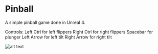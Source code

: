 # Pinball
 A simple pinball game done in Unreal 4.

 Controls: 
 Left Ctrl for left flippers
 Right Ctrl for right flippers
 Spacebar for plunger
 Left Arrow for left tilt
 Right Arrow for right tilt

![alt text](https://github.com/lxie27/Pinball/blob/main/Content/images/pinball_1.png?raw=true)
